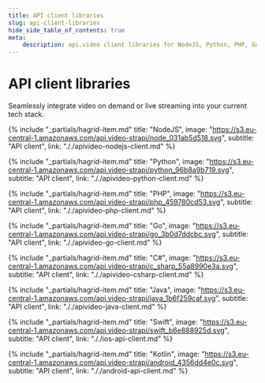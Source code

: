 ```yaml
---
title: API client libraries
slug: api-client-libraries
hide_side_table_of_contents: true
meta: 
    description: api.video client libraries for NodeJS, Python, PHP, Go, C#, Java, iOS Swift, and Android Kotlin.
---
```


API client libraries
==================

Seamlessly integrate video on demand or live streaming into your current tech stack.

<div class="hagrid">

{% include "_partials/hagrid-item.md" title: "NodeJS", image: "https://s3.eu-central-1.amazonaws.com/api.video-strapi/node_031ab5d518.svg", subtitle: "API client",  link: "././apivideo-nodejs-client.md" %}

{% include "_partials/hagrid-item.md" title: "Python", image: "https://s3.eu-central-1.amazonaws.com/api.video-strapi/python_96b8a9b719.svg", subtitle: "API client",  link: "././apivideo-python-client.md" %}

{% include "_partials/hagrid-item.md" title: "PHP", image: "https://s3.eu-central-1.amazonaws.com/api.video-strapi/php_459780cd53.svg", subtitle: "API client",  link: "././apivideo-php-client.md" %}

{% include "_partials/hagrid-item.md" title: "Go", image: "https://s3.eu-central-1.amazonaws.com/api.video-strapi/go_3b0d7ddcbc.svg", subtitle: "API client",  link: "././apivideo-go-client.md" %}

{% include "_partials/hagrid-item.md" title: "C#", image: "https://s3.eu-central-1.amazonaws.com/api.video-strapi/c_sharp_55a8990e3a.svg", subtitle: "API client",  link: "././apivideo-csharp-client.md" %}

{% include "_partials/hagrid-item.md" title: "Java", image: "https://s3.eu-central-1.amazonaws.com/api.video-strapi/java_1b6f259caf.svg", subtitle: "API client",  link: "././apivideo-java-client.md" %}

{% include "_partials/hagrid-item.md" title: "Swift", image: "https://s3.eu-central-1.amazonaws.com/api.video-strapi/swift_b6e888925d.svg", subtitle: "API client",  link: "././ios-api-client.md" %}

{% include "_partials/hagrid-item.md" title: "Kotlin", image: "https://s3.eu-central-1.amazonaws.com/api.video-strapi/android_4356dd4e0c.svg", subtitle: "API client",  link: "././android-api-client.md" %}

</div>
